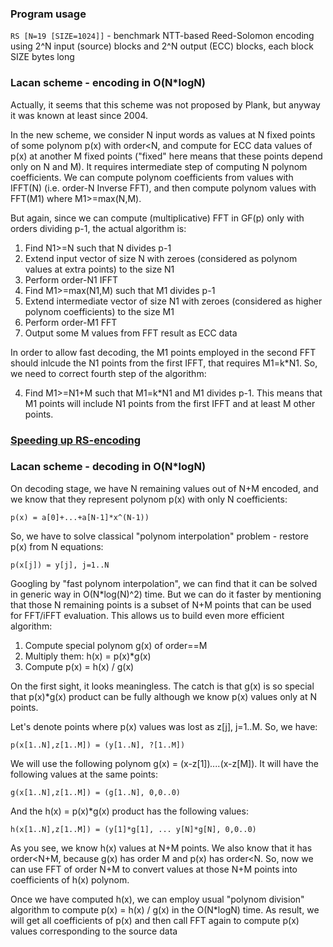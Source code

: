
### Program usage

`RS [N=19 [SIZE=1024]]` - benchmark NTT-based Reed-Solomon encoding using 2^N input (source) blocks and 2^N output (ECC) blocks, each block SIZE bytes long


### Lacan scheme - encoding in O(N*logN)

Actually, it seems that this scheme was not proposed by Plank, but anyway it was known at least since 2004.

In the new scheme, we consider N input words as values at N fixed points of some polynom p(x) with order<N, and compute for ECC data values of p(x) at another M fixed points ("fixed" here means that these points depend only on N and M). It requires intermediate step of computing N polynom coefficients. We can compute polynom coefficients from values with IFFT(N) (i.e. order-N Inverse FFT), and then compute polynom values with FFT(M1) where M1>=max(N,M).

But again, since we can compute (multiplicative) FFT in GF(p) only with orders dividing p-1, the actual algorithm is:
1. Find N1>=N such that N divides p-1
2. Extend input vector of size N with zeroes (considered as polynom values at extra points) to the size N1
3. Perform order-N1 IFFT
4. Find M1>=max(N1,M) such that M1 divides p-1
5. Extend intermediate vector of size N1 with zeroes (considered as higher polynom coefficients) to the size M1
6. Perform order-M1 FFT
7. Output some M values from FFT result as ECC data

In order to allow fast decoding, the M1 points employed in the second FFT should inlcude the N1 points from the first IFFT, that requires M1=k*N1. So, we need to correct fourth step of the algorithm:

4. Find M1>=N1+M such that M1=k*N1 and M1 divides p-1. This means that M1 points will include N1 points from the first IFFT and at least M other points.



### [Speeding up RS-encoding](https://www.livebusinesschat.com/smf/index.php?topic=5952.msg44167#msg44167)


### Lacan scheme - decoding in O(N*logN)

On decoding stage, we have N remaining values out of N+M encoded, and we know that they represent polynom p(x) with only N coefficients:
```
p(x) = a[0]+...+a[N-1]*x^(N-1))
```
So, we have to solve classical "polynom interpolation" problem - restore p(x) from N equations:
```
p(x[j]) = y[j], j=1..N
```
Googling by "fast polynom interpolation", we can find that it can be solved in generic way in O(N*log(N)^2) time. But we can do it faster by mentioning that those N remaining points is a subset of N+M points that can be used for FFT/iFFT evaluation. This allows us to build even more efficient algorithm:

1. Compute special polynom g(x) of order==M
2. Multiply them: h(x) = p(x)*g(x)
3. Compute p(x) = h(x) / g(x)

On the first sight, it looks meaningless. The catch is that g(x) is so special that p(x)*g(x) product can be fully although we know p(x) values only at N points.

Let's denote points where p(x) values was lost as z[j], j=1..M. So, we have:
```
p(x[1..N],z[1..M]) = (y[1..N], ?[1..M])
```
We will use the following polynom g(x) = (x-z[1])*....*(x-z[M]). It will have the following values at the same points:
```
g(x[1..N],z[1..M]) = (g[1..N], 0,0..0)
```
And the h(x) = p(x)*g(x) product has the following values:
```
h(x[1..N],z[1..M]) = (y[1]*g[1], ... y[N]*g[N], 0,0..0)
```

As you see, we know h(x) values at N+M points. We also know that it has order<N+M, because g(x) has order M and p(x) has order<N. So, now we can use FFT of order N+M to convert values at those N+M points into coefficients of h(x) polynom.

Once we have computed h(x), we can employ usual "polynom division" algorithm to compute p(x) = h(x) / g(x) in the O(N*logN) time. As result, we will get all coefficients of p(x) and then call FFT again to compute p(x) values corresponding to the source data
